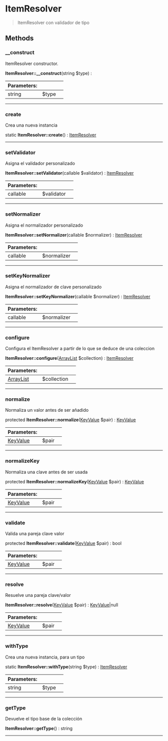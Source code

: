 
                                                                                                                                            
    
# ItemResolver


> ItemResolver con validador de tipo
>
> 








## Methods

### __construct
ItemResolver constructor.


**ItemResolver::__construct**(string $type) : 


|Parameters: | | |
| --- | --- | --- |
|string |$type |  |

---


### create
Crea una nueva instancia


static **ItemResolver::create**() : [ItemResolver](../../../ItemResolver.md)



---


### setValidator
Asigna el validador personalizado


**ItemResolver::setValidator**(callable $validator) : [ItemResolver](../../../ItemResolver.md)


|Parameters: | | |
| --- | --- | --- |
|callable |$validator |  |

---


### setNormalizer
Asigna el normalizador personalizado


**ItemResolver::setNormalizer**(callable $normalizer) : [ItemResolver](../../../ItemResolver.md)


|Parameters: | | |
| --- | --- | --- |
|callable |$normalizer |  |

---


### setKeyNormalizer
Asigna el normalizador de clave personalizado


**ItemResolver::setKeyNormalizer**(callable $normalizer) : [ItemResolver](../../../ItemResolver.md)


|Parameters: | | |
| --- | --- | --- |
|callable |$normalizer |  |

---


### configure
Configura el ItemResolver a partir de lo que se deduce de una coleccion


**ItemResolver::configure**([ArrayList](../../../ArrayList.md) $collection) : [ItemResolver](../../../ItemResolver.md)


|Parameters: | | |
| --- | --- | --- |
|[ArrayList](../../../ArrayList.md) |$collection |  |

---


### normalize
Normaliza un valor antes de ser añadido


protected **ItemResolver::normalize**([KeyValue](../../../KeyValue.md) $pair) : [KeyValue](../../../KeyValue.md)


|Parameters: | | |
| --- | --- | --- |
|[KeyValue](../../../KeyValue.md) |$pair |  |

---


### normalizeKey
Normaliza una clave antes de ser usada


protected **ItemResolver::normalizeKey**([KeyValue](../../../KeyValue.md) $pair) : [KeyValue](../../../KeyValue.md)


|Parameters: | | |
| --- | --- | --- |
|[KeyValue](../../../KeyValue.md) |$pair |  |

---


### validate
Valida una pareja clave valor


protected **ItemResolver::validate**([KeyValue](../../../KeyValue.md) $pair) : bool


|Parameters: | | |
| --- | --- | --- |
|[KeyValue](../../../KeyValue.md) |$pair |  |

---


### resolve
Resuelve una pareja clave/valor


**ItemResolver::resolve**([KeyValue](../../../KeyValue.md) $pair) : [KeyValue](../../../KeyValue.md)|null


|Parameters: | | |
| --- | --- | --- |
|[KeyValue](../../../KeyValue.md) |$pair |  |

---


### withType
Crea una nueva instancia, para un tipo


static **ItemResolver::withType**(string $type) : [ItemResolver](../../../ItemResolver.md)


|Parameters: | | |
| --- | --- | --- |
|string |$type |  |

---


### getType
Devuelve el tipo base de la colección


**ItemResolver::getType**() : string



---


                                                                                                                                                                                                                                                                                                                                                                                                            
    
                                                                                                                                                                                                                                                                             
                